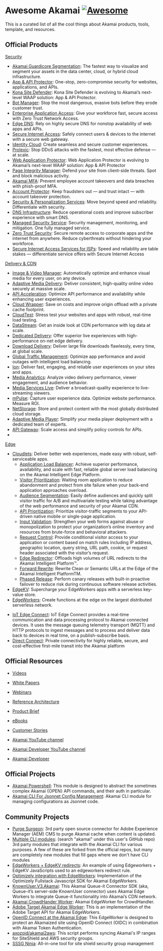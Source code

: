 # Awesome Akamai [![Awesome](https://awesome.re/badge-flat2.svg)](https://awesome.re)

This is a curated list of all the cool things about Akamai products, tools, template, and resources.

## Official Products

[Security](https://www.akamai.com/solutions/security)

- [Akamai Guardicore Segmentation](https://www.akamai.com/products/akamai-segmentation): The fastest way to visualize and segment your assets in the data center, cloud, or hybrid cloud infrastructure.
- [App & API Protector](https://www.akamai.com/products/app-and-api-protector): One-stop, zero-compromise security for websites, applications, and APIs.
- [Kona Site Defender](https://www.akamai.com/products/kona-site-defender): Kona Site Defender is evolving to Akamai’s next-level WAAP solution: App & API Protector.
- [Bot Manager](https://www.akamai.com/products/bot-manager): Stop the most dangerous, evasive bots before they erode customer trust.
- [Enterprise Application Access](https://www.akamai.com/products/enterprise-application-access): Give your workforce fast, secure access with Zero Trust Network Access.
- [Edge DNS](https://www.akamai.com/products/edge-dns): Rely on highly secure DNS for nonstop availability of web apps and APIs.
- [Secure Internet Access](https://www.akamai.com/products/secure-internet-access): Safely connect users & devices to the internet with a secure web gateway.
- [Identity Cloud](https://www.akamai.com/products/identity-cloud): Create seamless and secure customer experiences.
- [Prolexic](https://www.akamai.com/products/prolexic-solutions): Stop DDoS attacks with the fastest, most effective defense — at scale.
- [Web Application Protector](https://www.akamai.com/products/web-application-protector): Web Application Protector is evolving to Akamai’s next-level WAAP solution: App & API Protector
- [Page Integrity Manager](https://www.akamai.com/products/page-integrity-manager): Defend your site from client-side threats. Spot and block malicious activity.
- [Akamai MFA](https://www.akamai.com/products/akamai-mfa): Prevent employee account takeovers and data breaches with phish-proof MFA.
- [Account Protector](https://www.akamai.com/products/account-protector): Keep fraudsters out — and trust intact — with account takeover protection.
- [Security & Personalization Services](https://www.akamai.com/products/security-and-personalization-services): Move beyond speed and reliability. Differentiate with security.
- [DNS Infrastructure](https://www.akamai.com/products/dns-infrastructure): Reduce operational costs and improve subscriber experience with smart DNS.
- [Managed Security Service](https://www.akamai.com/products/managed-security-service): Security management, monitoring, and mitigation. One fully managed service.
- [Zero Trust Security](https://www.akamai.com/solutions/security/remote-work-security): Secure remote access to corporate apps and the internet from anywhere. Reduce cyberthreats without hindering your workforce.
- [Secure Internet Access Services for ISPs](https://www.akamai.com/products/secure-internet-access-services-for-isps): Speed and reliability are table stakes — differentiate service offers with Secure Internet Access

[Delivery & CDN](https://www.akamai.com/solutions/content-delivery-network)

- [Image & Video Manager](https://www.akamai.com/products/image-and-video-manager): Automatically optimize and enhance visual media for every user, on any device.
- [Adaptive Media Delivery](https://www.akamai.com/products/adaptive-media-delivery): Deliver consistent, high-quality online video securely at massive scale.
- [API Acceleration](https://www.akamai.com/products/api-acceleration): Optimize API performance and availability while enhancing user experiences.
- [Cloud Wrapper](https://www.akamai.com/products/cloud-wrapper): Save on costs and improve origin offload with a private cache footprint.
- [CloudTest](https://www.akamai.com/products/cloudtest): Stress test your websites and apps with robust, real-time load testing.
- [DataStream](https://www.akamai.com/products/datastream): Get an inside look at CDN performance with log data at scale.
- [Dedicated Delivery](https://www.akamai.com/products/aura-dedicated-delivery): Offer superior live experiences with high-performance on-net edge delivery.
- [Download Delivery](https://www.akamai.com/products/download-delivery): Deliver large file downloads flawlessly, every time, at global scale.
- [Global Traffic Management](https://www.akamai.com/products/global-traffic-management): Optimize app performance and avoid outages with intelligent load balancing.
- [Ion](https://www.akamai.com/products/web-performance-optimization): Deliver fast, engaging, and reliable user experiences on your sites and apps.
- [Media Analytics](https://www.akamai.com/products/media-analytics): Analyze video delivery performance, viewer engagement, and audience behavior.
- [Media Services Live](https://www.akamai.com/products/media-services-live): Deliver a broadcast-quality experience to live-streaming viewers.
- [mPulse](https://www.akamai.com/products/mpulse-real-user-monitoring): Capture user experience data. Optimize website performance. Measure ROI.
- [NetStorage](https://www.akamai.com/products/netstorage): Store and protect content with the most globally distributed cloud storage.
- [Adaptive Media Player](https://www.akamai.com/resources/product-brief/adaptive-media-player-product-brief): Simplify your media player deployment with a dedicated team of experts.
- [API Gateway](https://www.akamai.com/site/en/documents/product-brief/akamai-api-gateway-product-brief.pdf): Scale access and simplify policy controls for APIs.
- 

[Edge](https://www.akamai.com/solutions/edge)

- [Cloudlets](https://www.akamai.com/products/cloudlets): Deliver better web experiences, made easy with robust, self-serviceable apps.
  - [Application Load Balancer](https://www.akamai.com/site/en/documents/product-brief/application-load-balancer-cloudlet-product-brief.pdf): Achieve superior performance, availability, and scale with fast, reliable global server load balancing on the Akamai Intelligent Edge Platform.
  - [Visitor Prioritization](https://www.akamai.com/site/en/documents/product-brief/visitor-prioritization-cloudlet-product-brief.pdf): Waiting room application to reduce abandonment and protect from site failure when your back-end application approaches overload.
  - [Audience Segmentation](https://www.akamai.com/site/en/documents/product-brief/akamai-audience-segmentation-cloudlet-product-brief.pdf): Easily define audiences and quickly split visitor traffic for A/B and multivariate testing while taking advantage of the web performance and security of your Akamai CDN.
  - [API Prioritization](https://www.akamai.com/site/en/documents/product-brief/api-prioritization-cloudlet-product-brief.pdf): Prioritize visitor-traffic segments to your API-driven native mobile or single-page application.
  - [Input Validation](https://www.akamai.com/site/en/documents/product-brief/input-validation-cloudlet-product-brief.pdf): Strengthen your web forms against abuse or monopolization to protect your organization’s online inventory and resources from brute-force and behavioral attackers.
  - [Request Control](https://www.akamai.com/site/en/documents/product-brief/akamai-request-control-cloudlet-product-brief.pdf): Provide conditional visitor access to your application or content based on match rules including IP address, geographic location, query string, URL path, cookie, or request header associated with the visitor’s request.
  - [Edge Redirector](https://www.akamai.com/site/en/documents/product-brief/edge-redirector-cloudlet-product-brief.pdf): Offloads high volumes of URL redirects to the Akamai Intelligent Platform™.
  - [Forward Rewrite](https://www.akamai.com/site/en/documents/product-brief/forward-rewrite-cloudlet-product-brief.pdf): Rewrite Clean or Semantic URLs at the Edge of the Akamai Intelligent PlatformTM.
  - [Phased Release](https://www.akamai.com/site/en/documents/product-brief/akamai-phased-release-cloudlet-product-brief.pdf): Perform canary releases with built-in proactive failover to reduce risk during continuous
software release activities.
- [EdgeKV](https://www.akamai.com/products/edgekv): Supercharge your EdgeWorkers apps with a serverless key-value store.
- [EdgeWorkers](https://www.akamai.com/products/serverless-computing-edgeworkers): Create functions at the edge on the largest distributed serverless network.
<!-- - [Google Cloud Platform Interconnect] -->
- [IoT Edge Connect](https://techdocs.akamai.com/iot-edge-connect/docs): IoT Edge Connect provides a real-time communication and data processing protocol to Akamai connected devices. It uses the message queuing telemetry transport (MQTT) and HTTP protocols to ingest messages and to process and deliver data back to devices in real time, on a publish-subscribe basis.
- [Direct Connect](https://www.akamai.com/site/en/documents/product-brief/direct-connect-product-brief.pdf): Private connectivity for highly reliable, secure, and cost-effective first-mile transit into the Akamai platform

## Official Resources

- [Videos](https://www.akamai.com/resources/video)
- [White Papers](https://www.akamai.com/resources/white-paper)
- [Webinars](https://www.akamai.com/resources/webinar)
- [Reference Architecture](https://www.akamai.com/resources/reference-architecture)
- [Product Brief](https://www.akamai.com/resources/product-brief)
- [eBooks](https://www.akamai.com/resources/ebook)
- [Customer Stories](https://www.akamai.com/resources/customer-story)
  
- [Akamai YouTube channel](https://www.youtube.com/akamai)
- [Akamai Developer YouTube channel](https://www.youtube.com/c/AkamaiDeveloper)
- [Akamai Developer](https://developer.akamai.com/)

## Official Projects

- [Akamai Powershell](https://github.com/akamai/akamaipowershell): This module is designed to abstract the sometimes complex Akamai {OPEN} API commands, and their auth in particular.
- [Akamai CLI For Jsonnet Config Management](https://github.com/akamai/cli-jsonnet):  Akamai CLI module for managing configurations as Jsonnet code. 

## Community Projects

- [Purge Surgeon](https://github.com/AvionosLLC/purge-surgeon): 3rd party open source connector for Adobe Experience Manager (AEM) CMS to purge Akamai cache when content is updated.
- [Multiple CLI modules](https://github.com/apiheat): (search "akamai" under this user's GitHub repo) 3rd party modules that integrate with the Akamai CLI for various purposes.  A few of these are forked from the official repos, but many are completely new modules that fill gaps where we don't have CLI modules
- [EdgeWorkers + EdgeKV redirects](https://github.com/anne2gao/edgeworkers): An example of using Edgeworkers + EdgeKV JavaScripts used to an edgeworkers redirect rule.
- [Optimizely integration with EdgeWorkers](https://github.com/simone-coelho/optimizely-edgeworker-akamai): Implementation of the Optimizely Fullstack Javascript SDK for Akamai EdgeWorkers.
- [KnownUser.V3.Akamai](https://github.com/queueit/KnownUser.V3.Akamai): This Akamai Queue-it Connector SDK (aka, Queue-it’s server-side KnownUser connector) uses Akamai Edge Workers to integrate Queue-it functionality into Akamai’s CDN network.
- [Akamai CrowdHander Worker](https://github.com/Crowdhandler/crowdhandler-akamai-integration): Akamai EdgeWorker for CrowdHandler. 
- [Adobe Target Akamai Edge Worker](https://github.com/auahmed/target-edgeworker-akamai): This is an implementation of the Adobe Target API for Akamai EdgeWorkers.
- [OpenID Connect at the Akamai Edge](https://github.com/IanCassTwo/edgeworker-oidc): This EdgeWorker is designed to protect an Akamaized site using OpenID Connect (OIDC) in combination with Akamai Token Authentication.
- [axozoid/akamai2aws](https://github.com/axozoid/akamai2aws): This script performs syncing Akamai's IP ranges for SiteShield and AWS security groups.
- [SSSG Ninja](https://github.com/jc1518/SSSG-Ninja): All-in-one tool for site shield security group management 
